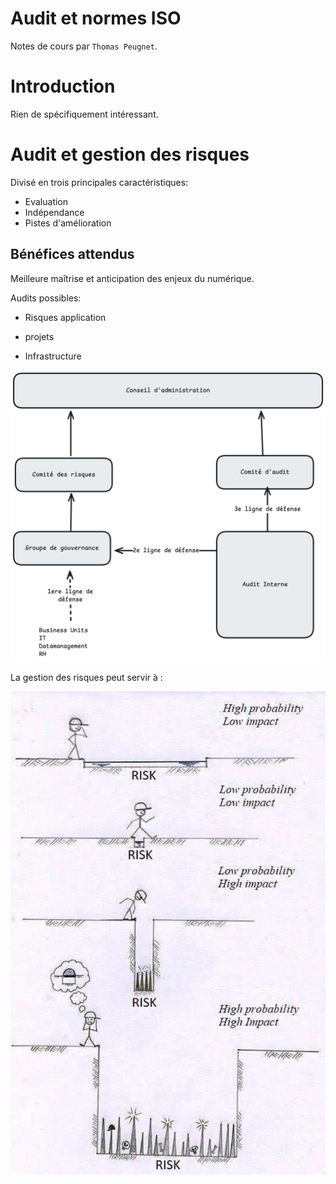 # Audit et normes ISO

Notes de cours par `Thomas Peugnet`.

# Introduction

Rien de spécifiquement intéressant.

# Audit et gestion des risques

Divisé en trois principales caractéristiques:

- Evaluation
- Indépendance
- Pistes d'amélioration

## Bénéfices attendus

Meilleure maîtrise et anticipation des enjeux du numérique.

Audits possibles:

-  Risques application

- projets

- Infrastructure 

![image-20241127140149303](./assets/image-20241127140149303.png)

La gestion des risques peut servir à :

![image-20241127140601986](./assets/image-20241127140601986.png)

